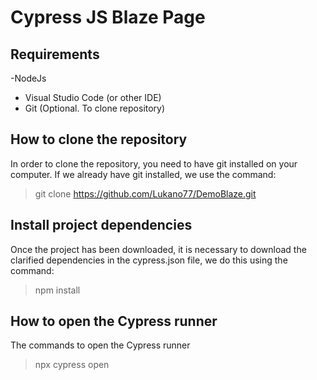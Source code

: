 # Cypress JS Blaze Page


## Requirements
-NodeJs
- Visual Studio Code (or other IDE)
- Git (Optional. To clone repository)

## How to clone the repository
In order to clone the repository, you need to have git installed on your computer.
If we already have git installed, we use the command:
> git clone https://github.com/Lukano77/DemoBlaze.git

## Install project dependencies
Once the project has been downloaded, it is necessary to download the clarified dependencies in the cypress.json file, we do this using the command:
> npm install

## How to open the Cypress runner
The commands to open the Cypress runner
> npx cypress open
